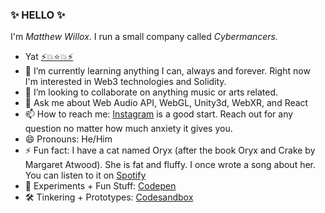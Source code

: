### ✨ HELLO ✨

I'm _Matthew Willox_. I run a small company called _Cybermancers._

- Yat [⚡💥⭐💥⚡](https://y.at/⚡💥⭐💥⚡)
- 🌱 I’m currently learning anything I can, always and forever. Right now I'm interested in Web3 technologies and Solidity.
- 👯 I’m looking to collaborate on anything music or arts related.
- 💬 Ask me about Web Audio API, WebGL, Unity3d, WebXR, and React
- 📫 How to reach me: [Instagram](https://www.instagram.com/matthewwillox/) is a good start. Reach out for any question no matter how much anxiety it gives you.
- 😄 Pronouns: He/Him
- ⚡ Fun fact: I have a cat named Oryx (after the book Oryx and Crake by Margaret Atwood). She is fat and fluffy. I once wrote a song about her. You can listen to it on [Spotify](https://open.spotify.com/track/27JPeIK9G3NPBO0jY3pbRE?si=7XHa9s4kQuWeqbdoP4FzFg)
- 🧪 Experiments + Fun Stuff: [Codepen](https://codepen.io/mwmwmw)
- 🛠️ Tinkering + Prototypes: [Codesandbox](https://codesandbox.io/u/mwmwmw)

<!-- <a href="https://github.com/mwmwmw">
<img align="center" alt="Matthew's Github Stats" src="https://github-readme-stats.codestackr.vercel.app/api?username=mwmwmw&show_icons=true&hide_border=true&count_private=true&include_all_commits=true&theme=radical" /></a> -->

<!-- <a href="https://github.com/mwmwmw">
  <img align="center" src="https://github-readme-stats.anuraghazra1.vercel.app/api/top-langs/?username=mwmwmw&layout=compact&theme=radical" />
</a> -->
